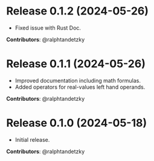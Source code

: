 # Release 0.1.2 (2024-05-26)

- Fixed issue with Rust Doc. 

**Contributors**: @ralphtandetzky


# Release 0.1.1 (2024-05-26)

- Improved documentation including math formulas.
- Added operators for real-values left hand operands. 

**Contributors**: @ralphtandetzky


# Release 0.1.0 (2024-05-18)

- Initial release.

**Contributors**: @ralphtandetzky
